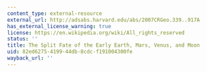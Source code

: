```yaml
---
content_type: external-resource
external_url: http://adsabs.harvard.edu/abs/2007CRGeo.339..917A
has_external_license_warning: true
license: https://en.wikipedia.org/wiki/All_rights_reserved
status: ''
title: The Split Fate of the Early Earth, Mars, Venus, and Moon
uid: 82ed6275-4199-44db-8cdc-f191004300fe
wayback_url: ''
---
```

